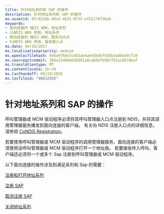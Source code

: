 ```yaml
---
title: 针对地址系列和 SAP 的操作
description: 针对地址系列和 SAP 的操作
ms.assetid: 0fc821bb-49a2-4631-8735-ef5217073ba9
keywords:
- 面向连接的 NDIS WDK，地址系列
- CoNDIS WDK 网络，地址系列
- 面向连接的 NDIS WDK，服务访问点
- CoNDIS WDK 网络，服务接入点
ms.date: 04/20/2017
ms.localizationpriority: medium
ms.openlocfilehash: 944a9760e7cdd3ae4ab43b4bf636b3adbbd9c719
ms.sourcegitcommit: 366a15d68eb58d01a8ca6de7b982f62ac8b7deaf
ms.translationtype: MT
ms.contentlocale: zh-CN
ms.lasthandoff: 09/19/2020
ms.locfileid: "90812020"
---
```

# <a name="operations-on-address-families-and-saps"></a>针对地址系列和 SAP 的操作





呼叫管理器或 MCM 驱动程序必须将其呼叫管理器入口点注册到 NDIS，并将其调用管理器服务播发到面向连接的客户端。 有关向 NDIS 注册入口点的详细信息，请参阅 [CoNDIS Registration](condis-miniport-driver-registration.md)。

若要使用呼叫管理器或 MCM 驱动程序的调用管理器服务，面向连接的客户端必须使用该呼叫管理器或 MCM 驱动程序打开一个地址族。 若要接收传入呼叫，客户端还必须将一个或多个 Sap 注册到呼叫管理器或 MCM 驱动程序。

以下面向连接的操作涉及到满足系列和 Sap 的需要：

[注册和打开地址系列](registering-and-opening-an-address-family.md)

[注册 SAP](registering-a-sap.md)

[取消注册 SAP](deregistering-a-sap.md)

[关闭地址系列](closing-an-address-family.md)

 

 





